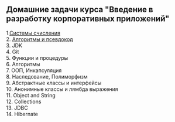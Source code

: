 ## Домашние задачи курса "Введение в разработку корпоративных приложений"

1.[Системы счисления](https://github.com/MarselFazlyev/InnopolisAttestation/tree/main/Homework1_SystemySchislenyja) \
2. [Алгоритмы и псевдокод](https://github.com/MarselFazlyev/InnopolisAttestation/tree/main/Homework2_Algoritms) \
3. JDK \
4. Git \
5. Функции и процедуры \
6. Алгоритмы \
7. ООП, Инкапсуляция \
8. Наследование, Полиморфизм \
9. Абстрактные классы и интерфейсы \
10. Анонимные классы и лямбда выражения \
11. Object and String \
12. Collections \
13. JDBC \
14. Hibernate 
